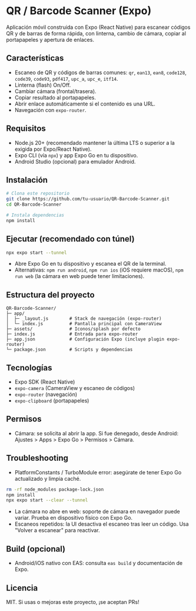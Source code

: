 # QR / Barcode Scanner (Expo)

Aplicación móvil construida con Expo (React Native) para escanear códigos QR y de barras de forma rápida, con linterna, cambio de cámara, copiar al portapapeles y apertura de enlaces.

## Características
- Escaneo de QR y códigos de barras comunes: `qr`, `ean13`, `ean8`, `code128`, `code39`, `code93`, `pdf417`, `upc_a`, `upc_e`, `itf14`.
- Linterna (flash) On/Off.
- Cambiar cámara (frontal/trasera).
- Copiar resultado al portapapeles.
- Abrir enlace automáticamente si el contenido es una URL.
- Navegación con `expo-router`.

## Requisitos
- Node.js 20+ (recomendado mantener la última LTS o superior a la exigida por Expo/React Native).
- Expo CLI (vía `npx`) y app Expo Go en tu dispositivo.
- Android Studio (opcional) para emulador Android.

## Instalación
```bash
# Clona este repositorio
git clone https://github.com/tu-usuario/QR-Barcode-Scanner.git
cd QR-Barcode-Scanner

# Instala dependencias
npm install
```

## Ejecutar (recomendado con túnel)
```bash
npx expo start --tunnel
```
- Abre Expo Go en tu dispositivo y escanea el QR de la terminal.
- Alternativas: `npm run android`, `npm run ios` (iOS requiere macOS), `npm run web` (la cámara en web puede tener limitaciones).

## Estructura del proyecto
```
QR-Barcode-Scanner/
├─ app/
│  ├─ _layout.js        # Stack de navegación (expo-router)
│  └─ index.js          # Pantalla principal con CameraView
├─ assets/              # Iconos/splash por defecto
├─ index.js             # Entrada para expo-router
├─ app.json             # Configuración Expo (incluye plugin expo-router)
└─ package.json         # Scripts y dependencias
```

## Tecnologías
- Expo SDK (React Native)
- `expo-camera` (CameraView y escaneo de códigos)
- `expo-router` (navegación)
- `expo-clipboard` (portapapeles)

## Permisos
- Cámara: se solicita al abrir la app. Si fue denegado, desde Android: Ajustes > Apps > Expo Go > Permisos > Cámara.

## Troubleshooting
- PlatformConstants / TurboModule error: asegúrate de tener Expo Go actualizado y limpia caché.
```bash
rm -rf node_modules package-lock.json
npm install
npx expo start --clear --tunnel
```
- La cámara no abre en web: soporte de cámara en navegador puede variar. Prueba en dispositivo físico con Expo Go.
- Escaneos repetidos: la UI desactiva el escaneo tras leer un código. Usa "Volver a escanear" para reactivar.

## Build (opcional)
- Android/iOS nativo con EAS: consulta `eas build` y documentación de Expo.

## Licencia
MIT. Si usas o mejoras este proyecto, ¡se aceptan PRs! 